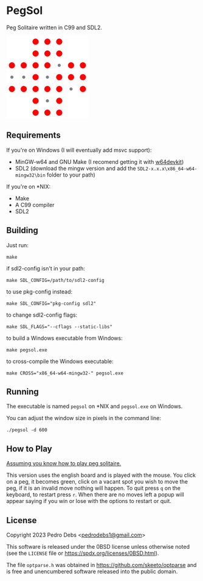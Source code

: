 # PegSol

Peg Solitaire written in C99 and SDL2.

![screenshot](img.jpg)

## Requirements

If you're on Windows (I will eventually add msvc support):

 - MinGW-w64 and GNU Make (I recomend getting it with [w64devkit](https://github.com/skeeto/w64devkit))
 - SDL2 (download the mingw version and add the `SDL2-x.x.x\x86_64-w64-mingw32\bin` folder to your path)

If you're on \*NIX:

 - Make
 - A C99 compiler
 - SDL2

## Building

Just run:

    make

if sdl2-config isn't in your path:

    make SDL_CONFIG=/path/to/sdl2-config

to use pkg-config instead:

    make SDL_CONFIG="pkg-config sdl2"

to change sdl2-config flags:

    make SDL_FLAGS="--cflags --static-libs"

to build a Windows executable from Windows:

    make pegsol.exe

to cross-compile the Windows executable:

    make CROSS="x86_64-w64-mingw32-" pegsol.exe

## Running

The executable is named `pegsol` on \*NIX and `pegsol.exe` on Windows.

You can adjust the window size in pixels in the command line:

    ./pegsol -d 600

## How to Play

[Assuming you know how to play peg solitaire.](https://en.wikipedia.org/wiki/Peg_solitaire)

This version uses the english board and is played with the mouse. You click on
a peg, it becomes green, click on a vacant spot you wish to move the peg, if it
is an invalid move nothing will happen. To quit press `q` on the keyboard, to
restart press `r`. When there are no moves left a popup will appear saying if
you win or lose with the options to restart or quit.

## License

Copyright 2023 Pedro Debs &lt;<pedrodebs1@gmail.com>&gt;

This software is released under the 0BSD license unless otherwise noted (see the
`LICENSE` file or <https://spdx.org/licenses/0BSD.html>).

The file `optparse.h` was obtained in <https://github.com/skeeto/optparse>
and is free and unencumbered software released into the public domain.

